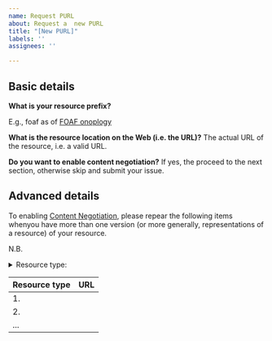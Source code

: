 ```yaml
---
name: Request PURL
about: Request a  new PURL
title: "[New PURL]"
labels: ''
assignees: ''

---
```


## Basic details
**What is your resource prefix?**

E.g., foaf as of [FOAF onoplogy](http://xmlns.com/foaf/spec/) 

**What is the resource location on the Web (i.e. the URL)?**
The actual URL of the resource, i.e. a valid URL.

**Do you want to enable content negotiation?**
If yes, the proceed to the next section, otherwise skip and submit your issue.

## Advanced details
To enabling [Content Negotiation](https://en.wikipedia.org/wiki/Content_negotiation),
please repear the following items whenyou have more than one version  (or more generally, representations of a resource) of your resource.

N.B. <details>
<summary>Resource type:</summary>
<br>
Can be one of the following: 
<ul>
     <li> RDF/XML</li>
     <li> TTL</li>
     <li> OWL</li>
     <li> N-triples</li>
     <li> N3</li>
     <li> HTML</li>
</ul>
</details>
 
| Resource type     | URL |
| ---      | ---       |
| 1.          |          |
|  2.        |         |
|  ...        |         |
